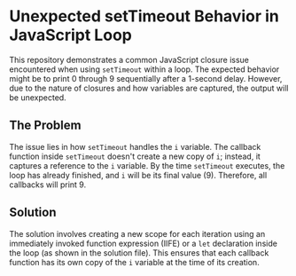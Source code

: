 # Unexpected setTimeout Behavior in JavaScript Loop

This repository demonstrates a common JavaScript closure issue encountered when using `setTimeout` within a loop.  The expected behavior might be to print 0 through 9 sequentially after a 1-second delay. However, due to the nature of closures and how variables are captured, the output will be unexpected.

## The Problem

The issue lies in how `setTimeout` handles the `i` variable.  The callback function inside `setTimeout` doesn't create a new copy of `i`; instead, it captures a reference to the `i` variable. By the time `setTimeout` executes, the loop has already finished, and `i` will be its final value (9). Therefore, all callbacks will print 9.

## Solution

The solution involves creating a new scope for each iteration using an immediately invoked function expression (IIFE) or a `let` declaration inside the loop (as shown in the solution file). This ensures that each callback function has its own copy of the `i` variable at the time of its creation.